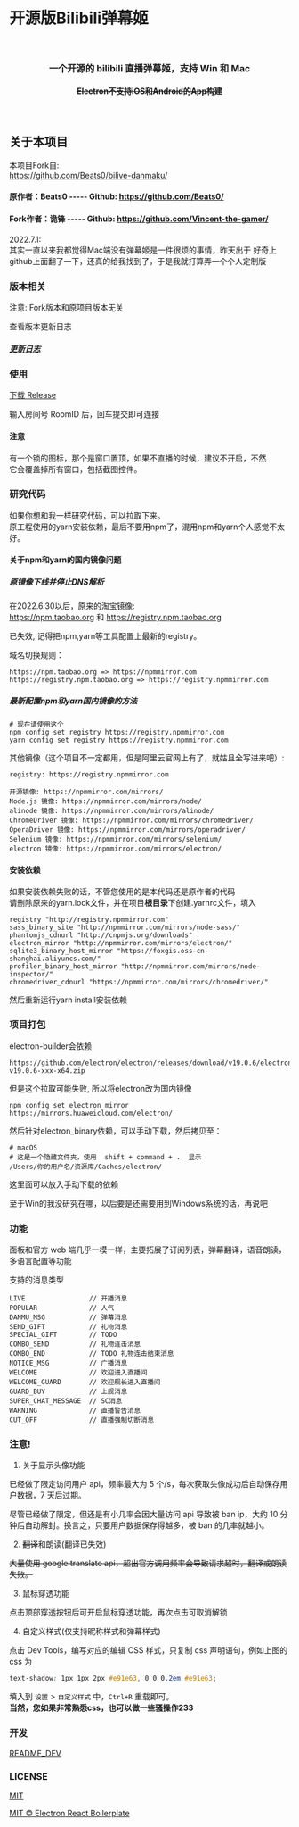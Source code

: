 # 开源版Bilibili弹幕姬

<div align="center">
  <br>
    <h3>一个开源的 bilibili 直播弹幕姬，支持 Win 和 Mac</h3>
    <h4><s>Electron不支持iOS和Android的App构建</s></h4>
  <br>
</div>

## 关于本项目
本项目Fork自: \
https://github.com/Beats0/bilive-danmaku/ 

#### 原作者：Beats0  ----- Github:  https://github.com/Beats0/ 

#### Fork作者：诡锋  ----- Github: https://github.com/Vincent-the-gamer/

2022.7.1: \
  其实一直以来我都觉得Mac端没有弹幕姬是一件很烦的事情，昨天出于
好奇上github上面翻了一下，还真的给我找到了，于是我就打算弄一个个人定制版

### 版本相关
注意: Fork版本和原项目版本无关

查看版本更新日志

##### [更新日志](https://github.com/Vincent-the-gamer/bilive-danmaku/blob/master/CHANGELOG.md)

### 使用

[下载 Release](https://github.com/Vincent-the-gamer/bilive-danmaku/releases)

输入房间号 RoomID 后，回车提交即可连接
#### 注意
有一个锁的图标，那个是窗口置顶，如果不直播的时候，建议不开启，不然 \
它会覆盖掉所有窗口，包括截图控件。

### 研究代码
如果你想和我一样研究代码，可以拉取下来。 \
原工程使用的yarn安装依赖，最后不要用npm了，混用npm和yarn个人感觉不太好。 

#### 关于npm和yarn的国内镜像问题

##### 原镜像下线并停止DNS解析
在2022.6.30以后，原来的淘宝镜像: \
https://npm.taobao.org 和 https://registry.npm.taobao.org

已失效, 记得把npm,yarn等工具配置上最新的registry。

域名切换规则：
~~~
https://npm.taobao.org => https://npmmirror.com
https://registry.npm.taobao.org => https://registry.npmmirror.com
~~~

##### 最新配置npm和yarn国内镜像的方法
~~~shell
# 现在请使用这个
npm config set registry https://registry.npmmirror.com
yarn config set registry https://registry.npmmirror.com
~~~

其他镜像（这个项目不一定都用，但是阿里云官网上有了，就姑且全写进来吧）:
~~~text
registry: https://registry.npmmirror.com

开源镜像: https://npmmirror.com/mirrors/
Node.js 镜像: https://npmmirror.com/mirrors/node/
alinode 镜像: https://npmmirror.com/mirrors/alinode/
ChromeDriver 镜像: https://npmmirror.com/mirrors/chromedriver/
OperaDriver 镜像: https://npmmirror.com/mirrors/operadriver/
Selenium 镜像: https://npmmirror.com/mirrors/selenium/
electron 镜像: https://npmmirror.com/mirrors/electron/
~~~

#### 安装依赖
如果安装依赖失败的话，不管您使用的是本代码还是原作者的代码\
请删除原来的yarn.lock文件，并在项目**根目录**下创建.yarnrc文件，填入
~~~
registry "http://registry.npmmirror.com"
sass_binary_site "http://npmmirror.com/mirrors/node-sass/"
phantomjs_cdnurl "http://cnpmjs.org/downloads"
electron_mirror "http://npmmirror.com/mirrors/electron/"
sqlite3_binary_host_mirror "https://foxgis.oss-cn-shanghai.aliyuncs.com/"
profiler_binary_host_mirror "http://npmmirror.com/mirrors/node-inspector/"
chromedriver_cdnurl "https://npmmirror.com/mirrors/chromedriver/"
~~~
然后重新运行yarn install安装依赖

### 项目打包
electron-builder会依赖
~~~
https://github.com/electron/electron/releases/download/v19.0.6/electron-v19.0.6-xxx-x64.zip 
~~~
但是这个拉取可能失败, 所以将electron改为国内镜像
~~~
npm config set electron_mirror https://mirrors.huaweicloud.com/electron/
~~~
然后针对electron_binary依赖，可以手动下载，然后拷贝至：
~~~
# macOS 
# 这是一个隐藏文件夹，使用  shift + command + .  显示
/Users/你的用户名/资源库/Caches/electron/
~~~
这里面可以放入手动下载的依赖

至于Win的我没研究在哪，以后要是还需要用到Windows系统的话，再说吧

### 功能

面板和官方 web 端几乎一模一样，主要拓展了订阅列表，~~弹幕翻译~~，语音朗读，多语言配置等功能

支持的消息类型

```
LIVE                // 开播消息
POPULAR             // 人气
DANMU_MSG           // 弹幕消息
SEND_GIFT           // 礼物消息
SPECIAL_GIFT        // TODO
COMBO_SEND          // 礼物连击消息
COMBO_END           // TODO 礼物连击结束消息
NOTICE_MSG          // 广播消息
WELCOME             // 欢迎进入直播间
WELCOME_GUARD       // 欢迎舰长进入直播间
GUARD_BUY           // 上舰消息
SUPER_CHAT_MESSAGE  // SC消息
WARNING             // 直播警告消息
CUT_OFF             // 直播强制切断消息
```

### 注意!

1. 关于显示头像功能

已经做了限定访问用户 api，频率最大为 5 个/s，每次获取头像成功后自动保存用户数据，7 天后过期。

尽管已经做了限定，但还是有小几率会因大量访问 api 导致被 ban ip，大约 10 分钟后自动解封。换言之，只要用户数据保存得越多，被 ban 的几率就越小。

2. ~~翻译~~和朗读(翻译已失效)

~~大量使用 google translate api，超出官方调用频率会导致请求超时，翻译或朗读失败。~~

3. 鼠标穿透功能

点击顶部穿透按钮后可开启鼠标穿透功能，再次点击可取消解锁

4. 自定义样式(仅支持昵称样式和弹幕样式)

点击 Dev Tools，编写对应的编辑 CSS 样式，只复制 css 声明语句，例如上图的 css 为

~~~css
text-shadow: 1px 1px 2px #e91e63, 0 0 0.2em #e91e63;
~~~

填入到 `设置` > `自定义样式` 中，`Ctrl+R` 重载即可。\
**当然，您如果非常熟悉css，也可以做一些骚操作233**

### 开发

[README_DEV](https://github.com/Vincent-the-gamer/bilive-danmaku/blob/master/README_DEV.md)



### LICENSE

[MIT](https://github.com/Vincent-the-gamer/bilive-danmaku/blob/master/LICENSE)

[MIT © Electron React Boilerplate](https://github.com/electron-react-boilerplate/electron-react-boilerplate)
